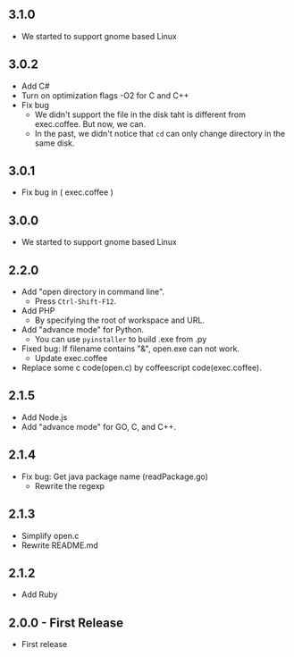 ## 3.1.0
* We started to support gnome based Linux

## 3.0.2
* Add C#
* Turn on optimization flags -O2 for C and C++
* Fix bug
    * We didn't support the file in the disk taht is different from exec.coffee. But now, we can.
    * In the past, we didn't notice that `cd` can only change directory in the same disk.

## 3.0.1
* Fix bug in ( exec.coffee )

## 3.0.0
* We started to support gnome based Linux

## 2.2.0
* Add "open directory in command line".
    * Press `Ctrl-Shift-F12`.
* Add PHP
    * By specifying the root of workspace and URL.
* Add "advance mode" for Python.
    * You can use `pyinstaller` to build .exe from .py
* Fixed bug: If filename contains "&", open.exe can not work.
    * Update exec.coffee
* Replace some c code(open.c) by coffeescript code(exec.coffee).

## 2.1.5
* Add Node.js
* Add "advance mode" for GO, C, and C++.

## 2.1.4
* Fix bug: Get java package name (readPackage.go)
    * Rewrite the regexp

## 2.1.3
* Simplify open.c
* Rewrite README.md

## 2.1.2
* Add Ruby

## 2.0.0 - First Release
* First release
